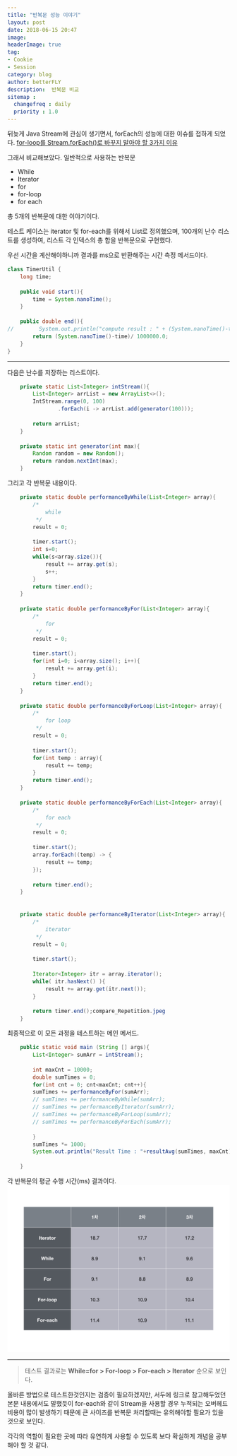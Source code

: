 ```yaml
---
title: "반복문 성능 이야기"
layout: post
date: 2018-06-15 20:47
image: 
headerImage: true
tag:
- Cookie
- Session 
category: blog
author: betterFLY
description:  반복문 비교
sitemap :
  changefreq : daily
  priority : 1.0
---
```


뒤늦게 Java Stream에 관심이 생기면서, forEach의 성능에 대한 이슈를 접하게 되었다.
[for-loop를 Stream.forEach()로 바꾸지 말아야 할 3가지 이유](https://homoefficio.github.io/2016/06/26/for-loop-%EB%A5%BC-Stream-forEach-%EB%A1%9C-%EB%B0%94%EA%BE%B8%EC%A7%80-%EB%A7%90%EC%95%84%EC%95%BC-%ED%95%A0-3%EA%B0%80%EC%A7%80-%EC%9D%B4%EC%9C%A0/)

그래서 비교해보았다. 일반적으로 사용하는 반복문
- While
- Iterator
- for
- for-loop
- for each

총 5개의 반복문에 대한 이야기이다.

테스트 케이스는 iterator 및 for-each를 위해서 List<Integer>로 정의했으며, 100개의 난수 리스트를 생성하여, 리스트 각 인덱스의 총 합을 반복문으로 구현했다.

우선 시간을 계산해야하니까 결과를 ms으로 반환해주는 시간 측정 메서드이다.

~~~java
class TimerUtil {
    long time;

    public void start(){
        time = System.nanoTime();
    }

    public double end(){
//        System.out.println("compute result : " + (System.nanoTime()-time)/ 1000000.0);
        return (System.nanoTime()-time)/ 1000000.0;
    }
}
~~~

---

다음은 난수를 저장하는 리스트이다.

~~~java
    private static List<Integer> intStream(){
        List<Integer> arrList = new ArrayList<>();
        IntStream.range(0, 100)
                .forEach(i -> arrList.add(generator(100)));

        return arrList;
    }

    private static int generator(int max){
        Random random = new Random();
        return random.nextInt(max);
    }
~~~

그리고 각 반복문 내용이다.
~~~java
    private static double performanceByWhile(List<Integer> array){
        /*
            while
         */
        result = 0;

        timer.start();
        int s=0;
        while(s<array.size()){
            result += array.get(s);
            s++;
        }
        return timer.end();
    }

    private static double performanceByFor(List<Integer> array){
        /*
            for
         */
        result = 0;

        timer.start();
        for(int i=0; i<array.size(); i++){
            result += array.get(i);
        }
        return timer.end();
    }

    private static double performanceByForLoop(List<Integer> array){
        /*
            for loop
         */
        result = 0;

        timer.start();
        for(int temp : array){
            result += temp;
        }
        return timer.end();
    }

    private static double performanceByForEach(List<Integer> array){
        /*
            for each
         */
        result = 0;

        timer.start();
        array.forEach((temp) -> {
            result += temp;
        });

        return timer.end();
    }


    private static double performanceByIterator(List<Integer> array){
        /*
            iterator
         */
        result = 0;

        timer.start();

        Iterator<Integer> itr = array.iterator();
        while( itr.hasNext() ){
            result += array.get(itr.next());
        }

        return timer.end();compare_Repetition.jpeg
    }

~~~


최종적으로 이 모든 과정을 테스트하는 메인 메서드.

~~~java
    public static void main (String [] args){
        List<Integer> sumArr = intStream();

        int maxCnt = 10000;
        double sumTimes = 0;
        for(int cnt = 0; cnt<maxCnt; cnt++){
        sumTimes += performanceByFor(sumArr);
        // sumTimes += performanceByWhile(sumArr);
        // sumTimes += performanceByIterator(sumArr);
        // sumTimes += performanceByForLoop(sumArr);
        // sumTimes += performanceByForEach(sumArr);
        
        }
        sumTimes *= 1000;
        System.out.println("Result Time : "+resultAvg(sumTimes, maxCnt));

    }
~~~

각 반복문의 평균 수행 시간(ms) 결과이다.
![result](/assets/images/180615/compare_Repetition.jpeg)


---
> 테스트 결과로는 **While=for > For-loop > For-each > Iterator** 순으로 보인다.

올바른 방법으로 테스트한것인지는 검증이 필요하겠지만, 서두에 링크로 참고해두었던 본문 내용에서도 말했듯이 for-each와 같이 Stream을 사용할 경우 누적되는 오버헤드 비용이 많이 발생하기 때문에 큰 사이즈를 반복문 처리할때는 유의해야할 필요가 있을 것으로 보인다.

각각의 역할이 필요한 곳에 따라 유연하게 사용할 수 있도록 보다 확실하게 개념을 공부해야 할 것 같다.
